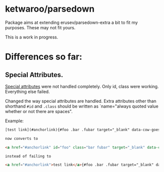 # ketwaroo/parsedown

Package aims at extending erusev/parsedown-extra a bit to fit my purposes. These may not fit yours.

This is a work in progress.

# Differences so far:

## Special Attributes.

[Special attributes](https://michelf.ca/projects/php-markdown/extra/#spe-attr) were not handled completely. Only id, class were working. Everything else failed.

Changed the way special attributes are handled. Extra attributes other than shorthand `#id` and `.class` should be written as `name="always quoted value whether or not there are spaces". 

Example:

```html
[test link](#anchorlink){#foo .bar .fubar target="_blank" data-cow-goes="moo moo"}

now converts to

<a href="#anchorlink" id="foo" class="bar fubar" target="_blank" data-cow-goes="moo moo">test link</a>

instead of failing to

<a href="#anchorlink">test link</a>{#foo .bar .fubar target="_blank" data-cow-goes="moo moo"}


```




